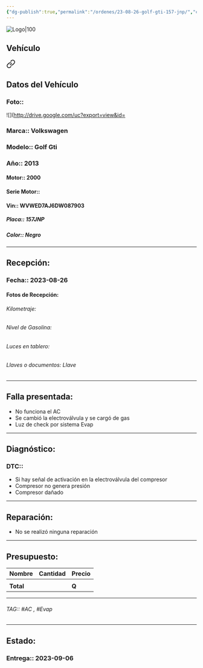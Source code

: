 ```yaml
---
{"dg-publish":true,"permalink":"/ordenes/23-08-26-golf-gti-157-jnp/","created":"","updated":""}
---
```


![Logo|100](http://drive.google.com/uc?export=view&id=137fl3TIZ0-PU8b-Pt0bsjclwHub_u78G)

## Vehículo

<div class="transclusion internal-embed is-loaded"><a class="markdown-embed-link" href="/vehiculos/volkswagen/golf-gti-157-jnp/#datos-del-vehiculo" aria-label="Open link"><svg xmlns="http://www.w3.org/2000/svg" width="24" height="24" viewBox="0 0 24 24" fill="none" stroke="currentColor" stroke-width="2" stroke-linecap="round" stroke-linejoin="round" class="svg-icon lucide-link"><path d="M10 13a5 5 0 0 0 7.54.54l3-3a5 5 0 0 0-7.07-7.07l-1.72 1.71"></path><path d="M14 11a5 5 0 0 0-7.54-.54l-3 3a5 5 0 0 0 7.07 7.07l1.71-1.71"></path></svg></a><div class="markdown-embed">



## Datos del Vehículo 
### Foto:: 
![](http://drive.google.com/uc?export=view&id=

### Marca:: Volkswagen 
### Modelo:: Golf Gti
### Año:: 2013
#### Motor:: 2000
#### Serie Motor:: 
#### Vin:: WVWED7AJ6DW087903
##### Placa:: 157JNP
##### Color:: Negro
---


</div></div>


## Recepción:
### Fecha:: 2023-08-26
#### Fotos de Recepción: 

###### Kilometraje: 
###### Nivel de Gasolina: 
###### Luces en tablero: 
###### Llaves o documentos: Llave

---

## Falla presentada:
- No funciona el AC
- Se cambió la electroválvula y se cargó de gas 
- Luz de check por sistema Evap


---

## Diagnóstico:
### DTC:: 

- Si hay señal de activación en la electroválvula del compresor 
- Compresor no genera presión 
- Compresor dañado 

---
## Reparación:
- No se realizó ninguna reparación 

---

## Presupuesto:

| Nombre | Cantidad | Precio |
| ------ | -------- | ------ |
|        |          |        |
| **Total**       |        |    **Q**    |

---

###### TAG:: #AC , #Evap

---

## Estado:

### Entrega:: 2023-09-06